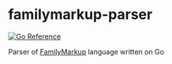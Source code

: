 # familymarkup-parser

[![Go Reference](https://pkg.go.dev/badge/github.com/redexp/familymarkup-parser.svg)](https://pkg.go.dev/github.com/redexp/familymarkup-parser)

Parser of [FamilyMarkup](https://familymarkup.site) language written on Go
